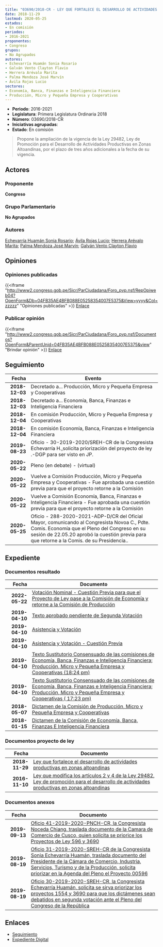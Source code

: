 ```yaml
---
title: "03690/2018-CR - LEY QUE FORTALECE EL DESARROLLO DE ACTIVIDADES PRODUCTIVAS EN ZONAS ALTOANDINAS"
date: 2018-11-29
lastmod: 2020-05-25
estados:
- En comisión
periodos:
- 2016-2021
proponentes:
- Congreso
grupos:
- No Agrupados
autores:
- Echevarría Huamán Sonia Rosario
- Galván Vento Clayton Flavio
- Herrera Arévalo Marita
- Palma Mendoza José Marvín
- Ávila Rojas Lucio
sectores:
- Economía, Banca, Finanzas e Inteligencia Financiera
- Producción, Micro y Pequeña Empresa y Cooperativas
---
```

- **Periodo**: 2016-2021
- **Legislatura**: Primera Legislatura Ordinaria 2018
- **Número**: 03690/2018-CR
- **Iniciativas agrupadas**: 
- **Estado**: En comisión

> Propone la ampliación de la vigencia de la Ley 29482, Ley de Promoción para el Desarrollo de Actividades Productivas en Zonas Altoandinas, por el plazo de tres años adicionales a la fecha de su vigencia.


## Actores

### Proponente

**Congreso**

### Grupo Parlamentario

**No Agrupados**

### Autores

[Echevarría Huamán Sonia Rosario](mailto:mailto:sechevarria@congreso.gob.pe); [Ávila Rojas Lucio](mailto:mailto:lavilar@congreso.gob.pe); [Herrera Arévalo Marita](mailto:mailto:mherrera@congreso.gob.pe); [Palma Mendoza José Marvín](mailto:mailto:jpalma@congreso.gob.pe); [Galván Vento Clayton Flavio](mailto:mailto:cgalvan@congreso.gob.pe)

## Opiniones

### Opiniones publicadas

{{<iframe "http://www2.congreso.gob.pe/Sicr/ParCiudadana/Foro_pvp.nsf/RepOpiweb04?OpenForm&Db=04FB35AE4BFB088E05258354007E5375&View=yyyy&Col=zzzzz" "Opiniones publicadas" >}}
[Enlace](http://www2.congreso.gob.pe/Sicr/ParCiudadana/Foro_pvp.nsf/RepOpiweb04?OpenForm&Db=04FB35AE4BFB088E05258354007E5375&View=yyyy&Col=zzzzz)

### Publicar opinión

{{<iframe "http://www2.congreso.gob.pe/Sicr/ParCiudadana/Foro_pvp.nsf/Documentos?OpenForm&ParentUnid=04FB35AE4BFB088E05258354007E5375&view" "Brindar opinión" >}}
[Enlace](http://www2.congreso.gob.pe/Sicr/ParCiudadana/Foro_pvp.nsf/Documentos?OpenForm&ParentUnid=04FB35AE4BFB088E05258354007E5375&view)


## Seguimiento

| Fecha | Evento |
|------:|--------|
| **2018-12-03** | Decretado a... Producción, Micro y Pequeña Empresa y Cooperativas |
| **2018-12-03** | Decretado a... Economía, Banca, Finanzas e Inteligencia Financiera |
| **2018-12-04** | En comisión Producción, Micro y Pequeña Empresa y Cooperativas |
| **2018-12-04** | En comisión Economía, Banca, Finanzas e Inteligencia Financiera |
| **2019-08-23** | Oficio - 30-2019-2020/SREH-CR de la Congresista Echevarría H.,solicita priorización del proyecto de ley .-DGP para ser visto en JP. |
| **2020-05-22** | Pleno (en debate) - (virtual) |
| **2020-05-22** | Vuelve a Comisión Producción, Micro y Pequeña Empresa y Cooperativas - Fue aprobada una cuestión previa para que el proyecto retorne a la Comisión |
| **2020-05-22** | Vuelve a Comisión Economía, Banca, Finanzas e Inteligencia Financiera - Fue aprobada una cuestión previa para que el proyecto retorne a la Comisión |
| **2020-05-25** | Oficio - 288-2020-2021-ADP-D/CR del Oficial Mayor, comunicando al Congresista Novoa C., Pdte. Comis. Economía que el Pleno del Congreso en su sesión de 22.05.20 aprobó la cuestión previa para que retorne a la Comis. de su Presidencia.. |

## Expediente

### Documentos resultado

| Fecha | Documento |
|------:|-----------|
| **2022-05-22** | [Votación Nominal - Cuestión Previa para que el Proyecto de Ley pase a la Comisión de Economía y retorne a la Comisión de Producción](http://www.leyes.congreso.gob.pe/Documentos/2016_2021/Asistencia_y_Votacion/Proyectos_de_Ley/AVCP00596-20200522.pdf) |
| **2019-04-10** | [Texto aprobado pendiente de Segunda Votación](http://www.leyes.congreso.gob.pe/Documentos/2016_2021/Texto_Aprobado_Pendiente_de_Segunda_Votacion/TAPSV00596_20190410.pdf) |
| **2019-04-10** | [Asistencia y Votación](http://www.leyes.congreso.gob.pe/Documentos/2016_2021/Asistencia_y_Votacion/Proyectos_de_Ley/AV0059620190410.pdf) |
| **2019-04-10** | [Asistencia y Votación - Cuestión Previa](http://www.leyes.congreso.gob.pe/Documentos/2016_2021/Asistencia_y_Votacion/Proyectos_de_Ley/AVCP0059620190410.pdf) |
| **2019-04-10** | [Texto Sustitutorio Consensuado de las comisiones de Economía, Banca, Finanzas e Inteligencia Financiera; Producción, Micro y Pequeña Empresa y Cooperativas (18:24 pm)](http://www.leyes.congreso.gob.pe/Documentos/2016_2021/Texto_Sustitutorio/Consensuado/TSC0059620190410.pdf) |
| **2019-04-10** | [Texto Sustitutorio Consensuado de las comisiones de Economía, Banca, Finanzas e Inteligencia Financiera; Producción, Micro y Pequeña Empresa y Cooperativas ( 17:23 pm)](http://www.leyes.congreso.gob.pe/Documentos/2016_2021/Texto_Sustitutorio/Consensuado/TSC0059620190410..pdf) |
| **2018-05-07** | [Dictamen de la Comisión de Producción, Micro y Pequeña Empresa y Cooperativas](http://www.leyes.congreso.gob.pe/Documentos/2016_2021/Dictamenes/Proyectos_de_Ley/00596DC18MAY20180507.pdf) |
| **2018-01-15** | [Dictamen de la Comisión de Economía, Banca, Finanzas E Inteligencia Financiera](http://www.leyes.congreso.gob.pe/Documentos/2016_2021/Dictamenes/Proyectos_de_Ley/00596DC09MAY20180115.pdf) |

### Documentos proyecto de ley

| Fecha | Documento |
|------:|-----------|
| **2018-11-29** | [Ley que fortalece el desarrollo de actividades productivas en zonas altoandinas](http://www.leyes.congreso.gob.pe/Documentos/2016_2021/Proyectos_de_Ley_y_de_Resoluciones_Legislativas/PL0369020181129..pdf) |
| **2016-11-10** | [Ley que modifica los artículos 2 y 4 de la Ley 29482, Ley de promoción para el desarrollo de actividades productivas en zonas altoandinas](http://www.leyes.congreso.gob.pe/Documentos/2016_2021/Proyectos_de_Ley_y_de_Resoluciones_Legislativas/PL0059620161110.pdf) |

### Documentos anexos

| Fecha | Documento |
|------:|-----------|
| **2019-09-13** | [Oficio 41-2019-2020-PNCH-CR, la Congresista Noceda Chiang, traslada documento de la Camara de Comercio de Cusco, quien solicita se priorice los Proyectos de Ley 596 y 3690](http://www.leyes.congreso.gob.pe/Documentos/2016_2021/Oficios/Congresistas/OFICIO-41-2019-2020-PNCH-CR.pdf) |
| **2019-08-19** | [Oficio 31-2019-2020-SREH-CR de la Congresista Sonia Echevarría Huamán, traslada documento del Presidente de la Cámara de Comercio, Industria, Servicios, Turismo y de la Producción, solicita priorizar en la Agenda del Pleno el Proyecto 00596](http://www.leyes.congreso.gob.pe/Documentos/2016_2021/Oficios/Congresistas/OFICIO-31-2019-2020-SREH-CR.pdf) |
| **2019-08-19** | [Oficio 30-2019-2020-SREH-CR, la Congresista Echevarría Huamán, solicita se sirva priorizar los proyectos 1554 y 3690 para que los dictámenes sean debatidos en segunda votación ante el Pleno del Congreso de la República](http://www.leyes.congreso.gob.pe/Documentos/2016_2021/Oficios/Congresistas/OFICIO-30-2019-2020-SREH-CR.pdf) |

## Enlaces

- [Seguimiento](http://www2.congreso.gob.pe/Sicr/TraDocEstProc/CLProLey2016.nsf/f7fff46988ca05b1052578e100829cc7/6d05110343686c920525835400811a87?OpenDocument)
- [Expediente Digital](http://www2.congreso.gob.pe/Sicr/TraDocEstProc/Expvirt_2011.nsf/visbusqptramdoc1621/03690?opendocument)

